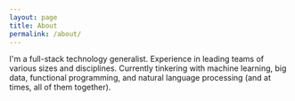 ```yaml
---
layout: page
title: About
permalink: /about/
---
```


I'm a full-stack technology generalist.  Experience in leading teams of various sizes and disciplines.  Currently tinkering with machine learning, big data, functional programming, and natural language processing (and at times, all of them together).
